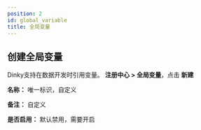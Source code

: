 ```yaml
---
position: 2
id: global_variable
title: 全局变量
---
```



## 创建全局变量

Dinky支持在数据开发时引用变量。
**注册中心 > 全局变量**，点击 **新建** 



**名称：** 唯一标识，自定义

**备注：** 自定义

**是否启用：** 默认禁用，需要开启


